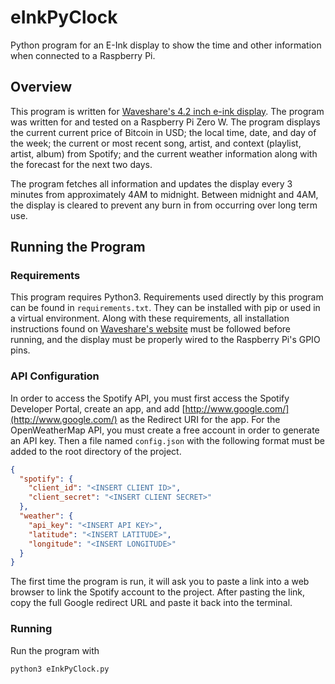 # eInkPyClock
Python program for an E-Ink display to show the time and other information when connected to a Raspberry Pi.

## Overview

This program is written for [Waveshare's 4.2 inch e-ink display](https://www.waveshare.com/product/4.2inch-e-paper-module.htm). The program was written for and tested on a Raspberry Pi Zero W. The program displays the current current price of Bitcoin in USD; the local time, date, and day of the week; the current or most recent song, artist, and context (playlist, artist, album) from Spotify; and the current weather information along with the forecast for the next two days.

The program fetches all information and updates the display every 3 minutes from approximately 4AM to midnight. Between midnight and 4AM, the display is cleared to prevent any burn in from occurring over long term use.

## Running the Program

### Requirements

This program requires Python3. Requirements used directly by this program can be found in `requirements.txt`. They can be installed with pip or used in a virtual environment. Along with these requirements, all installation instructions found on [Waveshare's website](https://www.waveshare.com/wiki/4.2inch_e-Paper_Module) must be followed before running, and the display must be properly wired to the Raspberry Pi's GPIO pins.

### API Configuration

In order to access the Spotify API, you must first access the Spotify Developer Portal, create an app, and add [http://www.google.com/](http://www.google.com/) as the Redirect URI for the app. For the OpenWeatherMap API, you must create a free account in order to generate an API key. Then a file named `config.json` with the following format must be added to the root directory of the project.

```json
{
  "spotify": {
    "client_id": "<INSERT CLIENT ID>",
    "client_secret": "<INSERT CLIENT SECRET>"
  },
  "weather": {
    "api_key": "<INSERT API KEY>",
    "latitude": "<INSERT LATITUDE>",
    "longitude": "<INSERT LONGITUDE>"
  }
}
```

The first time the program is run, it will ask you to paste a link into a web browser to link the Spotify account to the project. After pasting the link, copy the full Google redirect URL and paste it back into the terminal.

### Running

Run the program with
```bash
python3 eInkPyClock.py
```